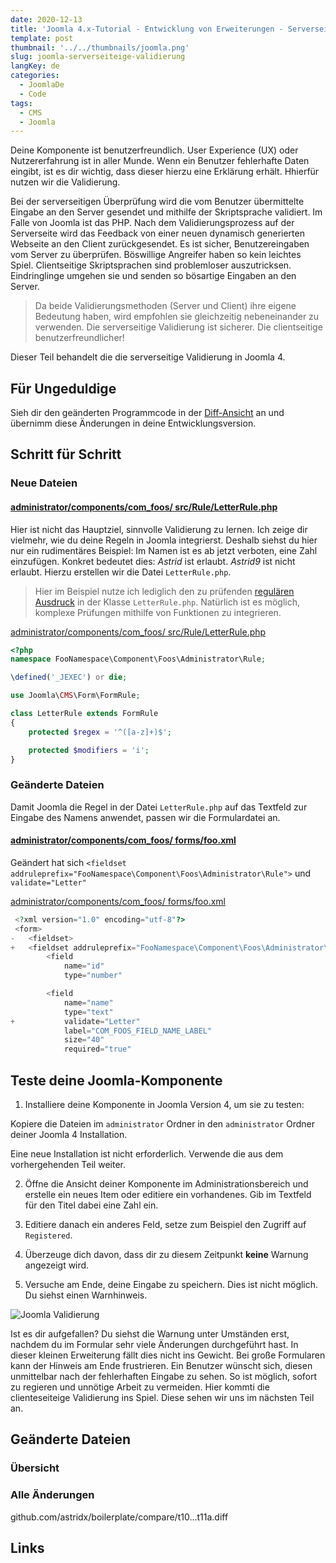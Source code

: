 ```yaml
---
date: 2020-12-13
title: 'Joomla 4.x-Tutorial - Entwicklung von Erweiterungen - Serverseiteige Validierung'
template: post
thumbnail: '../../thumbnails/joomla.png'
slug: joomla-serverseiteige-validierung
langKey: de
categories:
  - JoomlaDe
  - Code
tags:
  - CMS
  - Joomla
---
```


Deine Komponente ist benutzerfreundlich. User Experience (UX) oder Nutzererfahrung ist in aller Munde. Wenn ein Benutzer fehlerhafte Daten eingibt, ist es dir wichtig, dass dieser hierzu eine Erklärung erhält. Hhierfür nutzen wir die Validierung.

Bei der serverseitigen Überprüfung wird die vom Benutzer übermittelte Eingabe an den Server gesendet und mithilfe der Skriptsprache validiert. Im Falle von Joomla ist das PHP. Nach dem Validierungsprozess auf der Serverseite wird das Feedback von einer neuen dynamisch generierten Webseite an den Client zurückgesendet. Es ist sicher, Benutzereingaben vom Server zu überprüfen. Böswillige Angreifer haben so kein leichtes Spiel. Clientseitige Skriptsprachen sind problemloser auszutricksen. Eindringlinge umgehen sie und senden so bösartige Eingaben an den Server.

> Da beide Validierungsmethoden (Server und Client) ihre eigene Bedeutung haben, wird empfohlen sie gleichzeitig nebeneinander zu verwenden. Die serverseitige Validierung ist sicherer. Die clientseitige benutzerfreundlicher!

Dieser Teil behandelt die die serverseitige Validierung in Joomla 4.

## Für Ungeduldige

Sieh dir den geänderten Programmcode in der [Diff-Ansicht](https://github.com/astridx/boilerplate/compare/t10...t11a) an und übernimm diese Änderungen in deine Entwicklungsversion.

## Schritt für Schritt

### Neue Dateien

#### [administrator/components/com_foos/ src/Rule/LetterRule.php](https://github.com/astridx/boilerplate/compare/t10...t11a#diff-64b9f20891ab28b2da58671514d68679)

Hier ist nicht das Hauptziel, sinnvolle Validierung zu lernen. Ich zeige dir vielmehr, wie du deine Regeln in Joomla integrierst. Deshalb siehst du hier nur ein rudimentäres Beispiel: Im Namen ist es ab jetzt verboten, eine Zahl einzufügen. Konkret bedeutet dies: _Astrid_ ist erlaubt. _Astrid9_ ist nicht erlaubt. Hierzu erstellen wir die Datei `LetterRule.php`.

> Hier im Beispiel nutze ich lediglich den zu prüfenden [regulären Ausdruck](https://de.wikipedia.org/wiki/Regul%C3%A4rer_Ausdruck) in der Klasse `LetterRule.php`. Natürlich ist es möglich, komplexe Prüfungen mithilfe von Funktionen zu integrieren.

[administrator/components/com_foos/ src/Rule/LetterRule.php](https://github.com/astridx/boilerplate/blob/cf84e8d47ef47d4918c094810e7a16ea213d1bee/src/administrator/components/com_foos/src/Rule/LetterRule.php)

```php  {numberLines}
<?php
namespace FooNamespace\Component\Foos\Administrator\Rule;

\defined('_JEXEC') or die;

use Joomla\CMS\Form\FormRule;

class LetterRule extends FormRule
{
	protected $regex = '^([a-z]+)$';

	protected $modifiers = 'i';
}
```

### Geänderte Dateien

Damit Joomla die Regel in der Datei `LetterRule.php` auf das Textfeld zur Eingabe des Namens anwendet, passen wir die Formulardatei an.

#### [administrator/components/com_foos/ forms/foo.xml](https://github.com/astridx/boilerplate/compare/t10...t11a#diff-262e27353fbe755d3813ea2df19cd0ed)

Geändert hat sich `<fieldset addruleprefix="FooNamespace\Component\Foos\Administrator\Rule">` und `validate="Letter"`

[administrator/components/com_foos/ forms/foo.xml](https://github.com/astridx/boilerplate/blob/cf84e8d47ef47d4918c094810e7a16ea213d1bee/src/administrator/components/com_foos/forms/foo.xml)

```php {diff}
 <?xml version="1.0" encoding="utf-8"?>
 <form>
-	<fieldset>
+	<fieldset addruleprefix="FooNamespace\Component\Foos\Administrator\Rule">
 		<field
 			name="id"
 			type="number"

 		<field
 			name="name"
 			type="text"
+			validate="Letter"
 			label="COM_FOOS_FIELD_NAME_LABEL"
 			size="40"
 			required="true"

```

## Teste deine Joomla-Komponente

1. Installiere deine Komponente in Joomla Version 4, um sie zu testen:

Kopiere die Dateien im `administrator` Ordner in den `administrator` Ordner deiner Joomla 4 Installation.

Eine neue Installation ist nicht erforderlich. Verwende die aus dem vorhergehenden Teil weiter.

2. Öffne die Ansicht deiner Komponente im Administrationsbereich und erstelle ein neues Item oder editiere ein vorhandenes. Gib im Textfeld für den Titel dabei eine Zahl ein.

3. Editiere danach ein anderes Feld, setze zum Beispiel den Zugriff auf `Registered`.

4. Überzeuge dich davon, dass dir zu diesem Zeitpunkt **keine** Warnung angezeigt wird.

5. Versuche am Ende, deine Eingabe zu speichern. Dies ist nicht möglich. Du siehst einen Warnhinweis.

![Joomla Validierung](/images/j4x13x1.png)

Ist es dir aufgefallen? Du siehst die Warnung unter Umständen erst, nachdem du im Formular sehr viele Änderungen durchgeführt hast. In dieser kleinen Erweiterung fällt dies nicht ins Gewicht. Bei große Formularen kann der Hinweis am Ende frustrieren. Ein Benutzer wünscht sich, diesen unmittelbar nach der fehlerhaften Eingabe zu sehen. So ist möglich, sofort zu regieren und unnötige Arbeit zu vermeiden. Hier kommti die clienteseiteige Validierung ins Spiel. Diese sehen wir uns im nächsten Teil an.

## Geänderte Dateien

### Übersicht

### Alle Änderungen

github.com/astridx/boilerplate/compare/t10...t11a.diff

## Links
